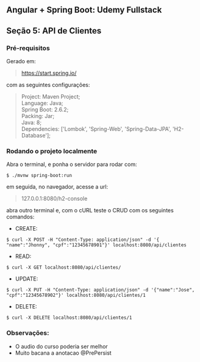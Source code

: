 ## Angular + Spring Boot: Udemy Fullstack
## Seção 5: API de Clientes

### Pré-requisitos
Gerado em:
> https://start.spring.io/

com as seguintes configurações:
> Project: Maven Project;<br>
> Language: Java;<br>
> Spring Boot: 2.6.2;<br>
> Packing: Jar;<br>
> Java: 8;<br>
> Dependencies: ['Lombok', 'Spring-Web', 'Spring-Data-JPA', 'H2-Database'];<br>

### Rodando o projeto localmente

Abra o terminal, e ponha o servidor para rodar com:
```
$ ./mvnw spring-boot:run
```
em seguida, no navegador, acesse a url:
> 127.0.0.1:8080/h2-console

abra outro terminal e, com o cURL teste o CRUD com os seguintes comandos:
+ CREATE:
```
$ curl -X POST -H "Content-Type: application/json" -d '{ "name":"Jhonny", "cpf":"12345678901"}' localhost:8080/api/clientes
```
+ READ:
```
$ curl -X GET localhost:8080/api/clientes/
```
+ UPDATE:
```
$ curl -X PUT -H "Content-Type: application/json" -d '{"name":"Jose", "cpf":"12345678902"}' localhost:8080/api/clientes/1
```
+ DELETE:
```
$ curl -X DELETE localhost:8080/api/clientes/1
```
### Observações:

+ O audio do curso poderia ser melhor
+ Muito bacana a anotacao @PrePersist
